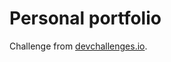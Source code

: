 # Personal portfolio

Challenge from [devchallenges.io](https://devchallenges.io/challenges/5ZnOYsSXM24JWnCsNFlt).
